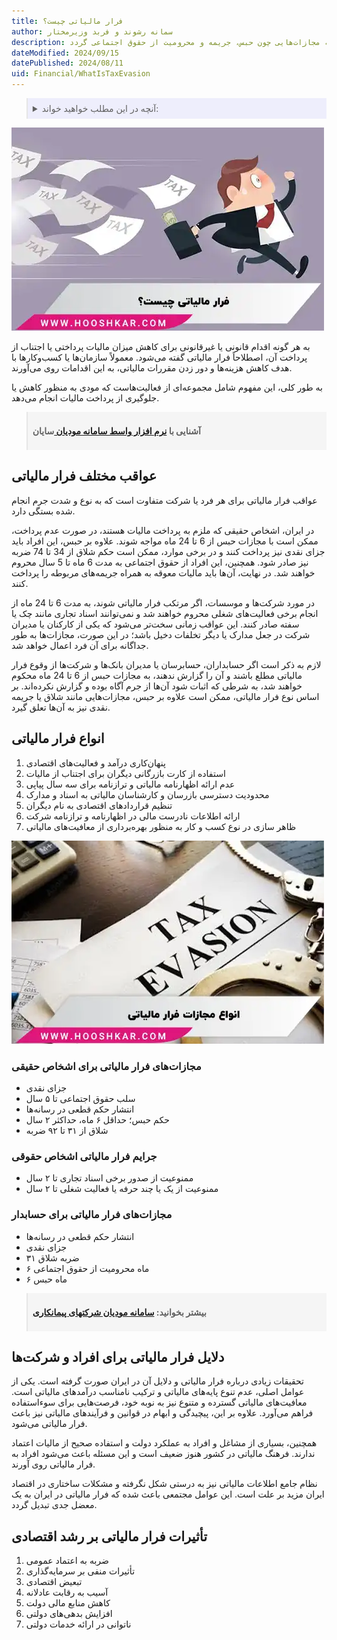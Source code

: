 ```yaml
---
title: فرار مالیاتی چیست؟
author: سمانه رشوند و فربد وزیرمختار
description: فرار مالیاتی، اقدامی است برای کاهش یا اجتناب از پرداخت مالیات که پیامدهای جدی قانونی و اقتصادی دارد. این پدیده شامل روش‌های متنوعی از پنهان‌کاری درآمد تا سوءاستفاده از معافیت‌ها می‌شود و می‌تواند منجر به مجازات‌هایی چون حبس، جریمه و محرومیت از حقوق اجتماعی گردد.
dateModified: 2024/09/15
datePublished: 2024/08/11
uid: Financial/WhatIsTaxEvasion
---
```


<blockquote style="background-color:#eeeefc; padding:0.5rem">
<details>
   <summary>آنچه در این مطلب خواهید خواند:</summary>
  <ul>
    <li>عواقب مختلف فرار مالیاتی</li>
    <li>انواع فرار مالیاتی</li>
    <li>مجازات‌های فرار مالیاتی برای اشخاص حقیقی</li>
    <li>مجازات‌های فرار مالیاتی برای حسابدار</li>
    <li>دلایل فرار مالیاتی برای افراد و شرکت‌ها</li>
    <li>تأثیرات فرار مالیاتی بر رشد اقتصادی</li>
  </ul>
  </details>
</blockquote>

![فرار مالیاتی جیست؟](./Images/WhatIsTaxEvasion.webp)

به هر گونه اقدام قانونی یا غیرقانونی برای کاهش میزان مالیات پرداختی یا اجتناب از پرداخت آن، اصطلاحاً فرار مالیاتی گفته می‌شود. معمولاً سازمان‌ها یا کسب‌وکارها با هدف کاهش هزینه‌ها و دور زدن مقررات مالیاتی، به این اقدامات روی می‌آورند.

 به طور کلی، این مفهوم شامل مجموعه‌ای از فعالیت‌هاست که مودی به منظور کاهش یا جلوگیری از پرداخت مالیات انجام می‌دهد.

<blockquote style="background-color:#f5f5f5; padding:0.5rem">
<p><strong>آشنایی با <a href="https://www.hooshkar.com/Software/Sayan/Module/TpTaxGov" target="_blank">نرم افزار واسط سامانه مودیان
</a> سایان</strong></p></blockquote>

## عواقب مختلف فرار مالیاتی
عواقب فرار مالیاتی برای هر فرد یا شرکت متفاوت است که به نوع و شدت جرم انجام شده بستگی دارد. 

در ایران، اشخاص حقیقی که ملزم به پرداخت مالیات هستند، در صورت عدم پرداخت، ممکن است با مجازات حبس از 6 تا 24 ماه مواجه شوند. علاوه بر حبس، این افراد باید جزای نقدی نیز پرداخت کنند و در برخی موارد، ممکن است حکم شلاق از 34 تا 74 ضربه نیز صادر شود. همچنین، این افراد از حقوق اجتماعی به مدت 6 ماه تا 5 سال محروم خواهند شد. در نهایت، آن‌ها باید مالیات معوقه به همراه جریمه‌های مربوطه را پرداخت کنند.

در مورد شرکت‌ها و موسسات، اگر مرتکب فرار مالیاتی شوند، به مدت 6 تا 24 ماه از انجام برخی فعالیت‌های شغلی محروم خواهند شد و نمی‌توانند اسناد تجاری مانند چک یا سفته صادر کنند. این عواقب زمانی سخت‌تر می‌شود که یکی از کارکنان یا مدیران شرکت در جعل مدارک یا دیگر تخلفات دخیل باشد؛ در این صورت، مجازات‌ها به طور جداگانه برای آن فرد اعمال خواهد شد.

لازم به ذکر است اگر حسابداران، حسابرسان یا مدیران بانک‌ها و شرکت‌ها از وقوع فرار مالیاتی مطلع باشند و آن را گزارش ندهند، به مجازات حبس از 6 تا 24 ماه محکوم خواهند شد، به شرطی که اثبات شود آن‌ها از جرم آگاه بوده و گزارش نکرده‌اند. بر اساس نوع فرار مالیاتی، ممکن است علاوه بر حبس، مجازات‌هایی مانند شلاق یا جریمه نقدی نیز به آن‌ها تعلق گیرد.

## انواع فرار مالیاتی

1.  پنهان‌کاری درآمد و فعالیت‌های اقتصادی
2.  استفاده از کارت بازرگانی دیگران برای اجتناب از مالیات
3.  عدم ارائه اظهارنامه مالیاتی و ترازنامه برای سه سال پیاپی
4.  محدودیت دسترسی بازرسان و کارشناسان مالیاتی به اسناد و مدارک
5.  تنظیم قراردادهای اقتصادی به نام دیگران
6.  ارائه اطلاعات نادرست مالی در اظهارنامه و ترازنامه شرکت
7.  ظاهر سازی در نوع کسب و کار به منظور بهره‌برداری از معافیت‌های مالیاتی

![انواع مجازات فرار مالیاتی](./Images/TypesOfTaxEvasionPenalties.webp)

### مجازات‌های فرار مالیاتی برای اشخاص حقیقی
-   جزای نقدی
-   سلب حقوق اجتماعی تا ۵ سال
-   انتشار حکم قطعی در رسانه‌ها
- حکم حبس؛ حداقل ۶ ماه، حداکثر ۲ سال
-   شلاق از ۳۱ تا ۹۲ ضربه

### جرایم فرار مالیاتی اشخاص حقوقی

-   ممنوعیت از صدور برخی اسناد تجاری تا ۲ سال
-   ممنوعیت از یک یا چند حرفه یا فعالیت شغلی تا ۲ سال

### مجازات‌های فرار مالیاتی برای حسابدار
-   انتشار حکم قطعی در رسانه‌ها
-   جزای نقدی
-   ۳۱ ضربه شلاق
-   ۶ ماه محرومیت از حقوق اجتماعی
-   ۶ ماه حبس

<blockquote style="background-color:#f5f5f5; padding:0.5rem">
<p><strong>بیشتر بخوانید: <a href="https://www.hooshkar.com/Wiki/Financial/ModianContractorSystem" target="_blank">سامانه مودیان شرکتهای پیمانکاری</a></p></strong></blockquote>

## دلایل فرار مالیاتی برای افراد و شرکت‌ها

تحقیقات زیادی درباره فرار مالیاتی و دلایل آن در ایران صورت گرفته است. یکی از عوامل اصلی، عدم تنوع پایه‌های مالیاتی و ترکیب نامناسب درآمدهای مالیاتی است. معافیت‌های مالیاتی گسترده و متنوع نیز به نوبه خود، فرصت‌هایی برای سوءاستفاده فراهم می‌آورد. علاوه بر این، پیچیدگی و ابهام در قوانین و فرآیندهای مالیاتی نیز باعث فرار مالیاتی می‌شود.

همچنین، بسیاری از مشاغل و افراد به عملکرد دولت و استفاده صحیح از مالیات اعتماد ندارند. فرهنگ مالیاتی در کشور هنوز ضعیف است و این مسئله باعث می‌شود افراد به فرار مالیاتی روی آورند. 

نظام جامع اطلاعات مالیاتی نیز به درستی شکل نگرفته و مشکلات ساختاری در اقتصاد ایران مزید بر علت است. این عوامل مجتمعی باعث شده که فرار مالیاتی در ایران به یک معضل جدی تبدیل گردد.

## تأثیرات فرار مالیاتی بر رشد اقتصادی

1.  ضربه به اعتماد عمومی
2.  تأثیرات منفی بر سرمایه‌گذاری
3.  تبعیض اقتصادی
4.  آسیب به رقابت عادلانه
5.  کاهش منابع مالی دولت
6.  افزایش بدهی‌های دولتی
7.  ناتوانی در ارائه خدمات دولتی